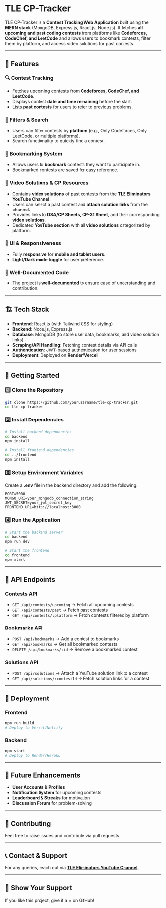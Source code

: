 # TLE CP-Tracker

TLE CP-Tracker is a **Contest Tracking Web Application** built using the **MERN stack** (MongoDB, Express.js, React.js, Node.js). It fetches **all upcoming and past coding contests** from platforms like **Codeforces, CodeChef, and LeetCode** and allows users to bookmark contests, filter them by platform, and access video solutions for past contests.

---
## 🌟 Features

### 🔍 **Contest Tracking**
- Fetches upcoming contests from **Codeforces, CodeChef, and LeetCode**.
- Displays contest **date and time remaining** before the start.
- Lists **past contests** for users to refer to previous problems.

### 🎯 **Filters & Search**
- Users can filter contests by **platform** (e.g., Only Codeforces, Only LeetCode, or multiple platforms).
- Search functionality to quickly find a contest.

### 🔖 **Bookmarking System**
- Allows users to **bookmark** contests they want to participate in.
- Bookmarked contests are saved for easy reference.

### 🎥 **Video Solutions & CP Resources**
- Contains **video solutions** of past contests from the **TLE Eliminators YouTube Channel**.
- Users can select a past contest and **attach solution links** from the channel.
- Provides links to **DSA/CP Sheets, CP-31 Sheet**, and their corresponding **video solutions**.
- Dedicated **YouTube section** with all **video solutions** categorized by platform.

### 🎨 **UI & Responsiveness**
- Fully **responsive** for **mobile and tablet users**.
- **Light/Dark mode toggle** for user preference.

### 📝 **Well-Documented Code**
- The project is **well-documented** to ensure ease of understanding and contribution.

---
## 🏗️ Tech Stack

- **Frontend**: React.js (with Tailwind CSS for styling)
- **Backend**: Node.js, Express.js
- **Database**: MongoDB (to store user data, bookmarks, and video solution links)
- **Scraping/API Handling**: Fetching contest details via API calls
- **Authentication**: JWT-based authentication for user sessions
- **Deployment**: Deployed on **Render/Vercel**

---
## 🚀 Getting Started

### 1️⃣ Clone the Repository
```bash
git clone https://github.com/yourusername/tle-cp-tracker.git
cd tle-cp-tracker
```

### 2️⃣ Install Dependencies
```bash
# Install backend dependencies
cd backend
npm install

# Install frontend dependencies
cd ../frontend
npm install
```

### 3️⃣ Setup Environment Variables
Create a **.env** file in the backend directory and add the following:
```env
PORT=5000
MONGO_URI=your_mongodb_connection_string
JWT_SECRET=your_jwt_secret_key
FRONTEND_URL=http://localhost:3000
``` 

### 4️⃣ Run the Application
```bash
# Start the backend server
cd backend
npm run dev

# Start the frontend
cd frontend
npm start
```

---
## 📜 API Endpoints

### **Contests API**
- `GET /api/contests/upcoming` → Fetch all upcoming contests
- `GET /api/contests/past` → Fetch past contests
- `GET /api/contests/:platform` → Fetch contests filtered by platform

### **Bookmarks API**
- `POST /api/bookmarks` → Add a contest to bookmarks
- `GET /api/bookmarks` → Get all bookmarked contests
- `DELETE /api/bookmarks/:id` → Remove a bookmarked contest

### **Solutions API**
- `POST /api/solutions` → Attach a YouTube solution link to a contest
- `GET /api/solutions/:contestId` → Fetch solution links for a contest

---
## 📌 Deployment

### Frontend
```bash
npm run build
# Deploy to Vercel/Netlify
```

### Backend
```bash
npm start
# Deploy to Render/Heroku
```

---
## 🎯 Future Enhancements
- **User Accounts & Profiles**
- **Notification System** for upcoming contests
- **Leaderboard & Streaks** for motivation
- **Discussion Forum** for problem-solving

---
## 🤝 Contributing
Feel free to raise issues and contribute via pull requests.

---
## 📞 Contact & Support
For any queries, reach out via **[TLE Eliminators YouTube Channel](https://www.youtube.com/c/TLEEliminators)**.

---
## 🌟 Show Your Support
If you like this project, give it a ⭐ on GitHub!
